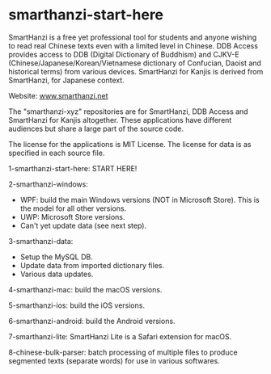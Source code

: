 # smarthanzi-start-here

SmartHanzi is a free yet professional tool for students and anyone wishing to read real Chinese texts even with a limited level in Chinese. DDB Access provides access to DDB (Digital Dictionary of Buddhism) and CJKV-E (Chinese/Japanese/Korean/Vietnamese dictionary of Confucian, Daoist and historical terms) from various devices. SmartHanzi for Kanjis is derived from SmartHanzi, for Japanese context.

Website: www.smarthanzi.net

The "smarthanzi-xyz" repositories are for SmartHanzi, DDB Access and SmartHanzi for Kanjis altogether. These applications have different audiences but share a large part of the source code.

The license for the applications is MIT License. The license for data is as specified in each source file.

1-smarthanzi-start-here: START HERE!

2-smarthanzi-windows:
- WPF: build the main Windows versions (NOT in Microsoft Store). This is the model for all other versions.
- UWP: Microsoft Store versions.
- Can't yet update data (see next step).

3-smarthanzi-data:
- Setup the MySQL DB.
- Update data from imported dictionary files.
- Various data updates.

4-smarthanzi-mac: build the macOS versions.

5-smarthanzi-ios: build the iOS versions.

6-smarthanzi-android: build the Android versions.

7-smarthanzi-lite: SmartHanzi Lite is a Safari extension for macOS.

8-chinese-bulk-parser: batch processing of multiple files to produce segmented texts (separate words) for use in various softwares.
